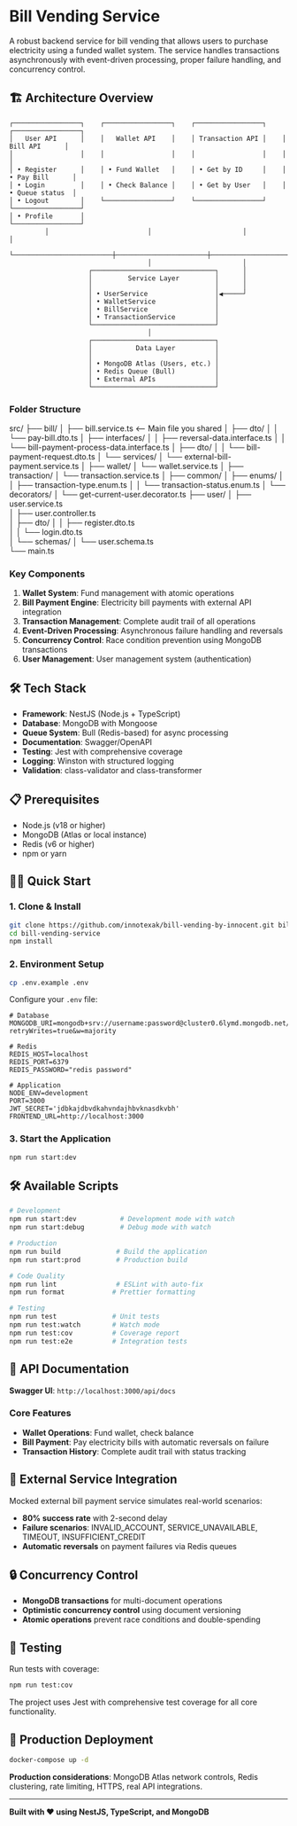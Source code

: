 # Bill Vending Service

A robust backend service for bill vending that allows users to purchase electricity using a funded wallet system. The service handles transactions asynchronously with event-driven processing, proper failure handling, and concurrency control.

## 🏗️ Architecture Overview

```
┌─────────────────┐    ┌─────────────────┐    ┌─────────────────┐    ┌─────────────────┐
│   User API      │    │   Wallet API    │    │ Transaction API │    │   Bill API      │
│                 │    │                 │    │                 │    │                 │
│ • Register      │    │ • Fund Wallet   │    │ • Get by ID     │    │ • Pay Bill      │
│ • Login         │    │ • Check Balance │    │ • Get by User   │    │ • Queue status  │
│ • Logout        │    └─────────────────┘    └─────────────────┘    └─────────────────┘
│ • Profile       │
└─────────────────┘
         │                         │                       │                       │
         └─────────────────────────┼───────────────────────┼───────────────────────┘
                                   │                       │
                    ┌───────────────────────────────┐      │
                    │         Service Layer         │      │
                    │                               │      │
                    │ • UserService                 │◀─────┘
                    │ • WalletService               │
                    │ • BillService                 │
                    │ • TransactionService          │
                    └───────────────────────────────┘
                                   │
                    ┌───────────────────────────────┐
                    │           Data Layer          │
                    │                               │
                    │ • MongoDB Atlas (Users, etc.) │
                    │ • Redis Queue (Bull)          │
                    │ • External APIs               │
                    └───────────────────────────────┘
```

### Folder Structure 
src/
├── bill/
│   ├── bill.service.ts              <-- Main file you shared
│   ├── dto/
│   │   └── pay-bill.dto.ts
│   ├── interfaces/
│   │   ├── reversal-data.interface.ts
│   │   └── bill-payment-process-data.interface.ts
│   ├── dto/
│   │   └── bill-payment-request.dto.ts
│   └── services/
│       └── external-bill-payment.service.ts
│
├── wallet/
│   └── wallet.service.ts
│
├── transaction/
│   └── transaction.service.ts
│
├── common/
│   ├── enums/
│   │   ├── transaction-type.enum.ts
│   │   └── transaction-status.enum.ts
│   └── decorators/
│       └── get-current-user.decorator.ts
├── user/
│   ├── user.service.ts         
│   ├── user.controller.ts     
│   ├── dto/
│   │   ├── register.dto.ts    
│   │   └── login.dto.ts        
│   └── schemas/
│       └── user.schema.ts     
└── main.ts


### Key Components

1. **Wallet System**: Fund management with atomic operations
2. **Bill Payment Engine**: Electricity bill payments with external API integration
3. **Transaction Management**: Complete audit trail of all operations
4. **Event-Driven Processing**: Asynchronous failure handling and reversals
5. **Concurrency Control**: Race condition prevention using MongoDB transactions
6. **User Management**: User management system (authentication)

## 🛠️ Tech Stack

- **Framework**: NestJS (Node.js + TypeScript)
- **Database**: MongoDB with Mongoose
- **Queue System**: Bull (Redis-based) for async processing
- **Documentation**: Swagger/OpenAPI
- **Testing**: Jest with comprehensive coverage
- **Logging**: Winston with structured logging
- **Validation**: class-validator and class-transformer

## 📋 Prerequisites

- Node.js (v18 or higher)
- MongoDB (Atlas or local instance)
- Redis (v6 or higher)
- npm or yarn

## 🏃‍♂️ Quick Start

### 1. Clone & Install
```bash
git clone https://github.com/innotexak/bill-vending-by-innocent.git bill-vending-service
cd bill-vending-service
npm install
```

### 2. Environment Setup
```bash
cp .env.example .env
```

Configure your `.env` file:
```env
# Database
MONGODB_URI=mongodb+srv://username:password@cluster0.6lymd.mongodb.net/billing?retryWrites=true&w=majority

# Redis
REDIS_HOST=localhost
REDIS_PORT=6379
REDIS_PASSWORD="redis password"

# Application
NODE_ENV=development
PORT=3000
JWT_SECRET='jdbkajdbvdkahvndajhbvknasdkvbh'
FRONTEND_URL=http://localhost:3000
```

### 3. Start the Application
```bash
npm run start:dev
```

## 🛠️ Available Scripts

```bash
# Development
npm run start:dev           # Development mode with watch
npm run start:debug         # Debug mode with watch

# Production
npm run build              # Build the application
npm run start:prod         # Production build

# Code Quality
npm run lint               # ESLint with auto-fix
npm run format            # Prettier formatting

# Testing
npm run test              # Unit tests
npm run test:watch        # Watch mode
npm run test:cov          # Coverage report
npm run test:e2e          # Integration tests
```

## 📖 API Documentation

**Swagger UI**: `http://localhost:3000/api/docs`

### Core Features
- **Wallet Operations**: Fund wallet, check balance
- **Bill Payment**: Pay electricity bills with automatic reversals on failure
- **Transaction History**: Complete audit trail with status tracking

## 🔄 External Service Integration

Mocked external bill payment service simulates real-world scenarios:
- **80% success rate** with 2-second delay
- **Failure scenarios**: INVALID_ACCOUNT, SERVICE_UNAVAILABLE, TIMEOUT, INSUFFICIENT_CREDIT
- **Automatic reversals** on payment failures via Redis queues

## 🔒 Concurrency Control

- **MongoDB transactions** for multi-document operations
- **Optimistic concurrency control** using document versioning
- **Atomic operations** prevent race conditions and double-spending

## 🧪 Testing

Run tests with coverage:
```bash
npm run test:cov
```

The project uses Jest with comprehensive test coverage for all core functionality.

## 🚀 Production Deployment

```bash
docker-compose up -d
```

**Production considerations**: MongoDB Atlas network controls, Redis clustering, rate limiting, HTTPS, real API integrations.

---

**Built with ❤️ using NestJS, TypeScript, and MongoDB**